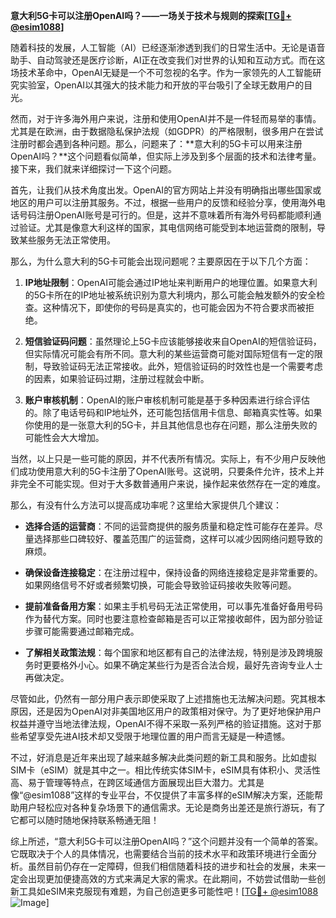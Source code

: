 **意大利5G卡可以注册OpenAI吗？——一场关于技术与规则的探索[[TG💪+ @esim1088](https://t.me/s/esim1088)]**

随着科技的发展，人工智能（AI）已经逐渐渗透到我们的日常生活中。无论是语音助手、自动驾驶还是医疗诊断，AI正在改变我们对世界的认知和互动方式。而在这场技术革命中，OpenAI无疑是一个不可忽视的名字。作为一家领先的人工智能研究实验室，OpenAI以其强大的技术能力和开放的平台吸引了全球无数用户的目光。

然而，对于许多海外用户来说，注册和使用OpenAI并不是一件轻而易举的事情。尤其是在欧洲，由于数据隐私保护法规（如GDPR）的严格限制，很多用户在尝试注册时都会遇到各种问题。那么，问题来了：**意大利的5G卡可以用来注册OpenAI吗？**这个问题看似简单，但实际上涉及到多个层面的技术和法律考量。接下来，我们就来详细探讨一下这个问题。

首先，让我们从技术角度出发。OpenAI的官方网站上并没有明确指出哪些国家或地区的用户可以注册其服务。不过，根据一些用户的反馈和经验分享，使用海外电话号码注册OpenAI账号是可行的。但是，这并不意味着所有海外号码都能顺利通过验证。尤其是像意大利这样的国家，其电信网络可能受到本地运营商的限制，导致某些服务无法正常使用。

那么，为什么意大利的5G卡可能会出现问题呢？主要原因在于以下几个方面：

1. **IP地址限制**：OpenAI可能会通过IP地址来判断用户的地理位置。如果意大利的5G卡所在的IP地址被系统识别为意大利境内，那么可能会触发额外的安全检查。这种情况下，即使你的号码是真实的，也可能会因为不符合要求而被拒绝。

2. **短信验证码问题**：虽然理论上5G卡应该能够接收来自OpenAI的短信验证码，但实际情况可能会有所不同。意大利的某些运营商可能对国际短信有一定的限制，导致验证码无法正常接收。此外，短信验证码的时效性也是一个需要考虑的因素，如果验证码过期，注册过程就会中断。

3. **账户审核机制**：OpenAI的账户审核机制可能是基于多种因素进行综合评估的。除了电话号码和IP地址外，还可能包括信用卡信息、邮箱真实性等。如果你使用的是一张意大利的5G卡，并且其他信息也存在问题，那么注册失败的可能性会大大增加。

当然，以上只是一些可能的原因，并不代表所有情况。实际上，有不少用户反映他们成功使用意大利的5G卡注册了OpenAI账号。这说明，只要条件允许，技术上并非完全不可能实现。但对于大多数普通用户来说，操作起来依然存在一定的难度。

那么，有没有什么方法可以提高成功率呢？这里给大家提供几个建议：

- **选择合适的运营商**：不同的运营商提供的服务质量和稳定性可能存在差异。尽量选择那些口碑较好、覆盖范围广的运营商，这样可以减少因网络问题导致的麻烦。
  
- **确保设备连接稳定**：在注册过程中，保持设备的网络连接稳定是非常重要的。如果网络信号不好或者频繁切换，可能会导致验证码接收失败等问题。

- **提前准备备用方案**：如果主手机号码无法正常使用，可以事先准备好备用号码作为替代方案。同时也要注意检查邮箱是否可以正常接收邮件，因为部分验证步骤可能需要通过邮箱完成。

- **了解相关政策法规**：每个国家和地区都有自己的法律法规，特别是涉及跨境服务时更要格外小心。如果不确定某些行为是否合法合规，最好先咨询专业人士再做决定。

尽管如此，仍然有一部分用户表示即使采取了上述措施也无法解决问题。究其根本原因，还是因为OpenAI对非美国地区用户的政策相对保守。为了更好地保护用户权益并遵守当地法律法规，OpenAI不得不采取一系列严格的验证措施。这对于那些希望享受先进AI技术却又受限于地理位置的用户而言无疑是一种遗憾。

不过，好消息是近年来出现了越来越多解决此类问题的新工具和服务。比如虚拟SIM卡（eSIM）就是其中之一。相比传统实体SIM卡，eSIM具有体积小、灵活性高、易于管理等特点，在跨区域通信方面展现出巨大潜力。尤其是像“@esim1088”这样的专业平台，不仅提供了丰富多样的eSIM解决方案，还能帮助用户轻松应对各种复杂场景下的通信需求。无论是商务出差还是旅行游玩，有了它都可以随时随地保持联系畅通无阻！

综上所述，“意大利5G卡可以注册OpenAI吗？”这个问题并没有一个简单的答案。它既取决于个人的具体情况，也需要结合当前的技术水平和政策环境进行全面分析。虽然目前仍存在一定障碍，但我们相信随着科技的进步和社会的发展，未来一定会出现更加便捷高效的方式来满足大家的需求。在此期间，不妨尝试借助一些创新工具如eSIM来克服现有难题，为自己创造更多可能性吧！[[TG💪+ @esim1088](https://t.me/s/esim1088) ![Image](https://i.postimg.cc/4NQfJmqS/Snipaste-2025-05-13-00-14-12.png)]